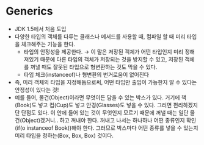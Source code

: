 # Generics

- JDK 1.5에서 처음 도입
- 다양한 타입의 객체를 다루는 클래스나 메서드를 사용할 때, 컴파일 할 때 미리 타입을 체크해주는 기능을 한다.
    - 타입의 안정성을 제공한다. → 이 말은 저장된 객체가 어떤 타입인지 미리 정해져있기 때문에 다른 타입의 객체가 저장되는 것을 방지할 수 있고, 저장된 객체를 꺼낼 때도 잘못된 타입으로 형변환하는 것도 막을 수 있다.
    - 타입 체크(instanceof)나 형변환의 번거로움이 없어진다
- 즉, 미리 객체의 타입을 지정해둠으로써, 어떤 타입만 출입이 가능한지 알 수 있다는 안정성이 있다는 것!
- 예를 들어, 물건(Object)이라면 무엇이든 담을 수 있는 박스가 있다. 거기에 책(Book)도 넣고 컵(Cup)도 넣고 안경(Glasses)도 넣을 수 있다. 그러면 편리하겠지단 단점도 있다. 이 안에 들어 있는 것이 무엇인지 모르기 때문에 꺼낼 때는 일단 물건(Object)겠거니.. 하고 꺼내야 한다. 꺼내고 나서는 하나하나 어떤 종류인지 확인(if(o instanceof Book))해야 한다. 그러므로 박스마다 어떤 종류를 넣을 수 있는지 미리 타입을 정하는(Box<Book>, Box<Cup>, Box<Glasses>) 것이다.
